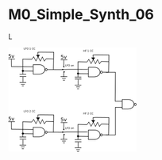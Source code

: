 # M0_Simple_Synth_06

 L


![Capture1](https://github.com/robstave/trinketM0Synth/blob/master/M0_Simple_Synth_06/images/circuit2.PNG)
